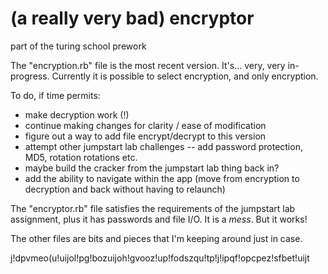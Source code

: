 # (a really very bad) encryptor
part of the turing school prework

The "encryption.rb" file is the most recent version. It's... very, very in-progress. 
Currently it is possible to select encryption, and only encryption.

To do, if time permits: 
 - make decryption work (!)
 - continue making changes for clarity / ease of modification
 - figure out a way to add file encrypt/decrypt to this version
 - attempt other jumpstart lab challenges -- add password protection, MD5, rotation rotations etc.
 - maybe build the cracker from the jumpstart lab thing back in?
 - add the ability to navigate within the app (move from encryption to decryption and back without having to relaunch)

The "encryptor.rb" file satisfies the requirements of the jumpstart lab assignment, plus it has passwords and file I/O. 
It is a *mess*. But it works!

The other files are bits and pieces that I'm keeping around just in case.





j!dpvmeo(u!uijol!pg!bozuijoh!gvooz!up!fodszqu!tp!j!ipqf!opcpez!sfbet!uijt

  
